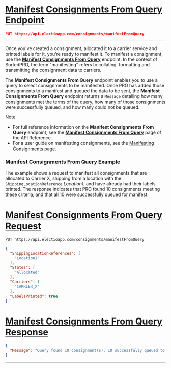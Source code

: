 # [Manifest Consignments From Query Endpoint](#tab/manifest-consignments-from-query-endpoint)

```json
PUT https://api.electioapp.com/consignments/manifestFromQuery
```
---

Once you've created a consignment, allocated it to a carrier service and printed labels for it, you're ready to manifest it. To manifest a consignment, use the **[Manifest Consignments From Query](https://docs.electioapp.com/#/api/ManifestConsignmentsFromQuery)** endpoint. In the context of SortedPRO, the term "manifesting" refers to collating, formatting and transmitting the consignment data to carriers.

The **Manifest Consignments From Query** endpoint enables you to use a query to select consignments to be manifested. Once PRO has added those consignments to a manifest and queued the data to be sent, the **Manifest Consignments From Query** endpoint returns a `Message` detailing how many consignments met the terms of the query, how many of those consignments were successfully queued, and how many could not be queued. 

> [!NOTE]
> * For full reference information on the <strong>Manifest Consignments From Query</strong> endpoint, see the <strong><a href="https://docs.electioapp.com/#/api/ManifestConsignmentsFromQuery">Manifest Consignments From Query</a></strong> page of the API Reference.
> * For a user guide on manifesting consignments, see the [Manifesting Consignments](/pro/api/help/manifesting_consignments.html) page. 

### Manifest Consignments From Query Example

The example shows a request to manifest all consignments that are allocated to Carrier X, shipping from a location with the `ShippingLocationReference` _Location1_, and have already had their labels printed. The response indicates that PRO found 10 consignments meeting these criteria, and that all 10 were successfully queued for manifest.

# [Manifest Consignments From Query Request](#tab/manifest-consignments-from-query-request)

`PUT https://api.electioapp.com/consignments/manifestFromQuery`

```json
{
  "ShippingLocationReferences": [
    "Location1"
  ],
  "States": [
    "Allocated"
  ],
  "Carriers": [
    "CARRIER_X"
  ],
  "LabelsPrinted": true
}
```
# [Manifest Consignments From Query Response](#tab/manifest-consignments-from-query-response)

```json
{
  "Message": "Query found 10 consignment(s). 10 successfully queued to manifest. 0 failed to be added to the queue"
}
```
---
